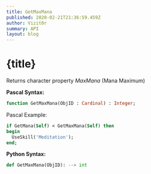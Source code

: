 ```yaml
---
title: GetMaxMana
published: 2020-02-21T21:36:59.459Z
author: Vizit0r
summary: API
layout: blog
---
```


# {title}

Returns character property *MaxMana* (Mana Maximum)


**Pascal Syntax:**

```pascal
function GetMaxMana(ObjID : Cardinal) : Integer;
```
Pascal Example:
```pascal
if GetMana(Self) < GetMaxMana(Self) then
begin
  UseSkill('Meditation');
end;
```

**Python Syntax:**
```python
def GetMaxMana(ObjID): --> int
```
